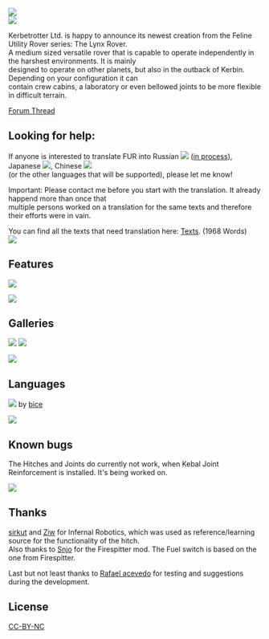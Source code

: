 ![](http://i.imgur.com/HYWMzVh.png)   
![](http://i.imgur.com/oVyCGRp.png)

Kerbetrotter Ltd. is happy to announce its newest creation from the Feline Utility Rover series: The Lynx Rover.  
A medium sized versatile rover that is capable to operate independently in the harshest environments. It is mainly  
designed to operate on other planets, but also in the outback of Kerbin. Depending on your configuration it can  
contain crew cabins, a laboratory or even bellowed joints to be more flexible in difficult terrain.  

[Forum Thread](http://forum.kerbalspaceprogram.com/index.php?/topic/133606-1) 

## Looking for help:
If anyone is interested to translate FUR into Russian ![](http://i.imgur.com/mFRcn0a.png) ([in process](https://github.com/Tirathangil/FelineUtilityRovers/tree/master/Translation)), Japanese ![](http://i.imgur.com/M93S44Z.png), Chinese ![](http://i.imgur.com/JyqfJ1P.png)   
(or the other languages that will be supported), please let me know!  

Important: Please contact me before you start with the translation. It already happend more than once that  
multiple persons worked on a translation for the same texts and therefore their efforts were in vain.  

You can find all the texts that need translation here: [Texts](https://github.com/Nils277/FelineUtilityRovers/tree/master/Translation). (1968 Words)  
![](http://i.imgur.com/O762Vfm.png)

## Features 
![](http://i.imgur.com/J0Y2uGE.png)


![](http://i.imgur.com/O762Vfm.png)  

## Galleries 
[![](http://i.imgur.com/8SHPkw2.png)](http://imgur.com/a/fOPRK)
[![](http://i.imgur.com/pVShxBH.png)](https://www.youtube.com/watch?v=nMHhR1amxVc)  

![](http://i.imgur.com/O762Vfm.png)  
## Languages  
![](http://i.imgur.com/cXO4NUi.png)  by [bice](http://forum.kerbalspaceprogram.com/index.php?/profile/152599-bice/)  


![](http://i.imgur.com/O762Vfm.png)  
## Known bugs 

The Hitches and Joints do currently not work, when Kebal Joint Reinforcement is installed. It's being worked on.  

![](http://i.imgur.com/O762Vfm.png)  
## Thanks

[sirkut](http://forum.kerbalspaceprogram.com/index.php?/profile/57229-sirkut/) and [Ziw](http://forum.kerbalspaceprogram.com/index.php?/profile/135292-ziw/) for Infernal Robotics, which was used as reference/learning source for the functionality of the hitch.  
Also thanks to [Snjo](http://forum.kerbalspaceprogram.com/index.php?/profile/57198-snjo/) for the Firespitter mod. The Fuel switch is based on the one from Firespitter.  

Last but not least thanks to [Rafael acevedo](http://forum.kerbalspaceprogram.com/index.php?/profile/84946-rafael-acevedo/) for testing and suggestions during the development.

## License

[CC-BY-NC](https://creativecommons.org/licenses/by-nc/4.0/)
